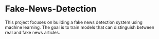 # Fake-News-Detection
This project focuses on building a fake news detection system using machine learning. The goal is to train models that can distinguish between real and fake news articles.

